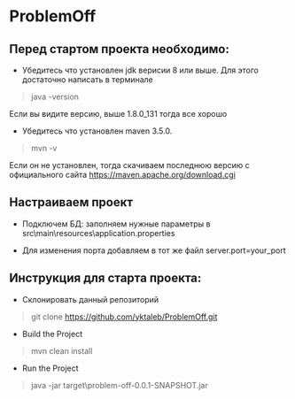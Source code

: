 # ProblemOff

## Перед стартом проекта необходимо:

* Убедитесь что установлен jdk верисии 8 или выше. Для этого достаточно написать в терминале
> java -version

Если вы видите версию, выше 1.8.0_131 тогда все хорошо

* Убедитесь что установлен maven 3.5.0. 

>mvn -v

Если он не установлен, 
тогда скачиваем последнюю версию с официального сайта https://maven.apache.org/download.cgi

## Настраиваем проект

* Подключем БД: заполняем нужные параметры в src\main\resources\application.properties

* Для изменения порта добавляем в тот же файл server.port=your_port

## Инструкция для старта проекта:
* Склонировать данный репозиторий

> git clone https://github.com/yktaleb/ProblemOff.git

* Build the Project

> mvn clean install

* Run the Project

> java -jar target\problem-off-0.0.1-SNAPSHOT.jar
